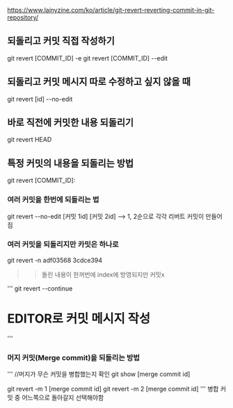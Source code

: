 https://www.lainyzine.com/ko/article/git-revert-reverting-commit-in-git-repository/

## 되돌리고 커밋 직접 작성하기
git revert [COMMIT_ID] -e
git revert [COMMIT_ID] --edit

## 되돌리고 커밋 메시지 따로 수정하고 싶지 않을 때
git revert [id] --no-edit

## 바로 직전에 커밋한 내용 되돌리기
git revert HEAD

## 특정 커밋의 내용을 되돌리는 방법
git revert [COMMIT_ID]: 

### 여러 커밋을 한번에 되돌리는 법
git revert --no-edit [커밋 1id] [커밋 2id]
--> 1, 2순으로 각각 리버트 커밋이 만들어짐

### 여러 커밋을 되돌리지만 카밋은 하나로
git revert -n adf03568 3cdce394
>>돌린 내용이 한꺼번에 index에 방영되지만 커밋x

'''
git revert --continue
# EDITOR로 커밋 메시지 작성
'''

### 머지 커밋(Merge commit)을 되돌리는 방법
'''
//머지가 무슨 커밋을 병합했는지 확인
git show [merge commit id]

git revert -m 1 [merge commit id]
git revert -m 2 [merge commit id]
'''
병합 커밋 중 어느쪽으로 돌아갈지 선택해야함
